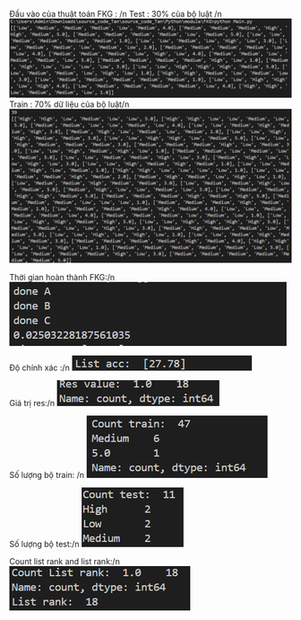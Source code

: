 Đầu vào của thuật toán FKG : /n 
Test : 30% của bộ luật /n
![alt text](image.png)
Train : 70% dữ liệu của bộ luật/n
![alt text](image-1.png)

Thời gian hoàn thành FKG:/n
![alt text](image-2.png)

Độ chính xác :/n
![alt text](image-3.png)

Giá trị res:/n
![alt text](image-4.png)

Số lượng bộ train: /n
![alt text](image-5.png)

Số lượng bộ test:/n
![alt text](image-6.png)

Count list rank and list rank:/n
![alt text](image-7.png)

